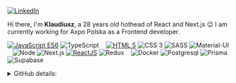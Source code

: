 <p>
    <a href="https://www.linkedin.com/in/klaudiusz-florek-b4a407167/" target="_blank"><img alt="LinkedIn" src="https://img.shields.io/badge/-LinkedIn-0077B5?style=flat-square&logo=Linkedin&logoColor=white"></a>
</p>
<p>
Hi there, I'm <b>Klaudiusz</b>, a 28 years old hothead of React and Next.js 😉 I am currently working for Axpo Polska as a Frontend developer.
</p>
<p>
    <a href="https://github.com/Fyrrj?tab=repositories&language=javascript" target="_blank"><img alt="JavaScript ES6" src="https://img.shields.io/badge/-JS%20ES6-F7DF1E?style=for-the-badge&logo=JavaScript&logoColor=1f1f1f"></a>
    <img alt="TypeScript" src="https://img.shields.io/badge/-TypeScript-3178C6?style=for-the-badge&logo=typescript&logoColor=white">
    &nbsp;&nbsp;  
    <a href="https://github.com/Fyrrj?tab=repositories&language=html" target="_blank"><img alt="HTML 5" src="https://img.shields.io/badge/-HTML%205-E34F26?style=for-the-badge&logo=Html5&logoColor=white"></a>
    <img alt="CSS 3" src="https://img.shields.io/badge/-CSS%203-1572B6?style=for-the-badge&logo=css3&logoColor=white">
    <img alt="SASS" src="https://img.shields.io/badge/-SASS-CC6699?style=for-the-badge&logo=sass&logoColor=white">
    <img alt="Material-UI" src="https://img.shields.io/badge/-MaterialUI-0081CB?style=for-the-badge&logo=material-ui&logoColor=white">
    &nbsp;&nbsp;
    <img alt="Node" src="https://img.shields.io/badge/-Node-339933?style=for-the-badge&logo=node.js&logoColor=white">
    <img alt="Next.js" src="https://img.shields.io/badge/next.js-000000?style=for-the-badge&logo=nextdotjs&logoColor=white">
    <a href="https://github.com/Fyrrj?tab=repositories&q=react" target="_blank"><img alt="ReactJS" src="https://img.shields.io/badge/-React-61DAFB?style=for-the-badge&logo=React&logoColor=1f1f1f"></a>
    <img alt="Redux" src="https://img.shields.io/badge/-Redux-764ABC?style=for-the-badge&logo=redux&logoColor=white">
    &nbsp;&nbsp;
    <img alt="Docker" src="https://img.shields.io/badge/-Docker-2496ED?style=for-the-badge&logo=docker&logoColor=white">
    <img alt="Postgresql" src="https://img.shields.io/badge/postgresql-4169e1?style=for-the-badge&logo=postgresql&logoColor=white">
    <img alt="Prisma" src="https://img.shields.io/badge/Prisma-3982CE?style=for-the-badge&logo=Prisma&logoColor=white">
    <img alt="Supabase" src="https://shields.io/badge/supabase-black?logo=supabase&style=for-the-badge">
</p>  
<p>
<details>
<summary>GitHub details:</summary>
<p>
    <img alt = "GitHub Stats" src="https://github-readme-stats.vercel.app/api?username=Fyrrj&show_icons=true&hide=issues&icon_color=000000&hide_border=true&title_color=5391FE&text_color=555">
    <br>
    <img alt = "Top Language" src="https://github-readme-stats.vercel.app/api/top-langs/?username=Fyrrj&hide=html,&hide_border=true&title_color=5391FE&text_color=555">
</p>
</details>

